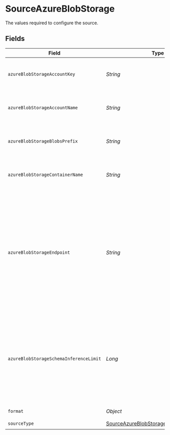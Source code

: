 # SourceAzureBlobStorage

The values required to configure the source.


## Fields

| Field                                                                                                                                                             | Type                                                                                                                                                              | Required                                                                                                                                                          | Description                                                                                                                                                       | Example                                                                                                                                                           |
| ----------------------------------------------------------------------------------------------------------------------------------------------------------------- | ----------------------------------------------------------------------------------------------------------------------------------------------------------------- | ----------------------------------------------------------------------------------------------------------------------------------------------------------------- | ----------------------------------------------------------------------------------------------------------------------------------------------------------------- | ----------------------------------------------------------------------------------------------------------------------------------------------------------------- |
| `azureBlobStorageAccountKey`                                                                                                                                      | *String*                                                                                                                                                          | :heavy_check_mark:                                                                                                                                                | The Azure blob storage account key.                                                                                                                               | Z8ZkZpteggFx394vm+PJHnGTvdRncaYS+JhLKdj789YNmD+iyGTnG+PV+POiuYNhBg/ACS+LKjd%4FG3FHGN12Nd==                                                                        |
| `azureBlobStorageAccountName`                                                                                                                                     | *String*                                                                                                                                                          | :heavy_check_mark:                                                                                                                                                | The account's name of the Azure Blob Storage.                                                                                                                     | airbyte5storage                                                                                                                                                   |
| `azureBlobStorageBlobsPrefix`                                                                                                                                     | *String*                                                                                                                                                          | :heavy_minus_sign:                                                                                                                                                | The Azure blob storage prefix to be applied                                                                                                                       | FolderA/FolderB/                                                                                                                                                  |
| `azureBlobStorageContainerName`                                                                                                                                   | *String*                                                                                                                                                          | :heavy_check_mark:                                                                                                                                                | The name of the Azure blob storage container.                                                                                                                     | airbytetescontainername                                                                                                                                           |
| `azureBlobStorageEndpoint`                                                                                                                                        | *String*                                                                                                                                                          | :heavy_minus_sign:                                                                                                                                                | This is Azure Blob Storage endpoint domain name. Leave default value (or leave it empty if run container from command line) to use Microsoft native from example. | blob.core.windows.net                                                                                                                                             |
| `azureBlobStorageSchemaInferenceLimit`                                                                                                                            | *Long*                                                                                                                                                            | :heavy_minus_sign:                                                                                                                                                | The Azure blob storage blobs to scan for inferring the schema, useful on large amounts of data with consistent structure                                          | 500                                                                                                                                                               |
| `format`                                                                                                                                                          | *Object*                                                                                                                                                          | :heavy_check_mark:                                                                                                                                                | Input data format                                                                                                                                                 |                                                                                                                                                                   |
| `sourceType`                                                                                                                                                      | [SourceAzureBlobStorageAzureBlobStorage](../../models/shared/SourceAzureBlobStorageAzureBlobStorage.md)                                                           | :heavy_check_mark:                                                                                                                                                | N/A                                                                                                                                                               |                                                                                                                                                                   |